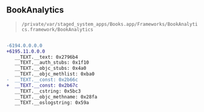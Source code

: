 ## BookAnalytics

> `/private/var/staged_system_apps/Books.app/Frameworks/BookAnalytics.framework/BookAnalytics`

```diff

-6194.0.0.0.0
+6195.11.0.0.0
   __TEXT.__text: 0x2796b4
   __TEXT.__auth_stubs: 0x1f10
   __TEXT.__objc_stubs: 0x4a0
   __TEXT.__objc_methlist: 0xba0
-  __TEXT.__const: 0x2b66c
+  __TEXT.__const: 0x2b67c
   __TEXT.__cstring: 0x5bc3
   __TEXT.__objc_methname: 0x28fa
   __TEXT.__oslogstring: 0x59a

```
